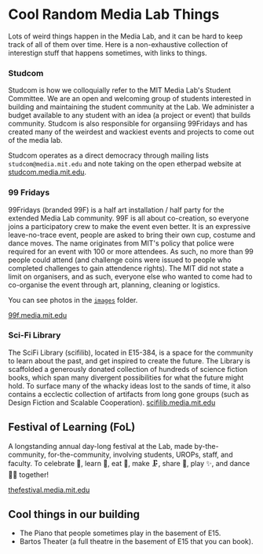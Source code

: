 # Cool Random Media Lab Things

Lots of weird things happen in the Media Lab, and it can be hard to keep track of all of them over time. 
Here is a non-exhaustive collection of interestign stuff that happens sometimes, with links to things.

### Studcom
Studcom is how we colloquially refer to the MIT Media Lab's Student Committee. We are an open and welcoming group of students interested in building and maintaining the student community at the Lab. We administer a budget available to any student with an idea (a project or event) that builds community. Studcom is also responsible for organsiing 99Fridays and has created many of the weirdest and wackiest events and projects to come out of the media lab.

Studcom operates as a direct democracy through mailing lists `studcom@media.mit.edu` and note taking on the open etherpad website at [studcom.media.mit.edu](studcom.media.mit.edu).


### 99 Fridays
99Fridays (branded 99F) is a half art installation / half party for the extended Media Lab community. 99F is all about co-creation, so everyone joins a participatory crew to make the event even better. It is an expressive leave-no-trace event, people are asked to bring their own cup, costume and dance moves. The name originates from MIT's policy that police were required for an event with 100 or more attendees. As such, no more than 99 people could attend (and challenge coins were issued to people who completed challenges to gain attendence rights). The MIT did not state a limit on organisers, and as such, everyone else who wanted to come had to co-organise the event through art, planning, cleaning or logistics.

You can see photos in the [`images`](/images) folder.

[99f.media.mit.edu](99f.media.mit.edu)

### Sci-Fi Library
The SciFi Library (scifilib), located in E15-384, is a space for the community to learn about the past, and get inspired to create the future. The Library is scaffolded a generously donated collection of hundreds of science fiction books, which span many divergent possibilities for what the future might hold. To surface many of the whacky ideas lost to the sands of time, it also contains a ecclectic collection of artifacts from long gone groups (such as Design Fiction and Scalable Cooperation). 
[scifilib.media.mit.edu](scifilib.media.mit.edu)

## Festival of Learning (FoL)
A longstanding annual day-long festival at the Lab, made by-the-community, for-the-community, involving students, UROPs, staff, and faculty. To celebrate 🎉, learn 👯, eat 🥘, make 🗜️, share 🤝, play ✨, and dance 💃🏽 together!

[thefestival.media.mit.edu](https://thefestival.media.mit.edu)

## Cool things in our building
* The Piano that people sometimes play in the basement of E15.
* Bartos Theater (a full theatre in the basement of E15 that you can book).
